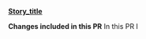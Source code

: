 **[Story_title](https://kuestco.atlassian.net/browse/CF-xxx)**

**Changes included in this PR**
In this PR I

